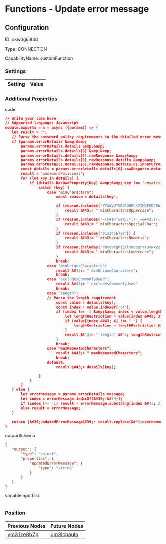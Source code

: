 # Functions - Update error message
## Configuration
ID:  okw0g6i84d

Type: CONNECTION 

CapabilityName: customFunction

### Settings
| Setting | Value  |
| :------------------------ | ---------------------------------------- |
 




### Additional Properties
code
 ```json 
// Write your code here
// Supported language: Javascript 
module.exports = a = async ({params}) => {
	let result = "";
	// Parse the password policy requirements in the detailed error message and pass it back to the form to map the proper errors.
	if (params.errorDetails &amp;&amp;
  		params.errorDetails.details &amp;&amp;
  		params.errorDetails.details[0] &amp;&amp;
  		params.errorDetails.details[0].rawResponse &amp;&amp;
  		params.errorDetails.details[0].rawResponse.details &amp;&amp;
  		params.errorDetails.details[0].rawResponse.details[0].innerError) {
		const details = params.errorDetails.details[0].rawResponse.details[0].innerError;
		result = "passwordPolicies:";
		for (let key in details) {
			if (details.hasOwnProperty(key) &amp;&amp; key !== "unsatisfiedRequirements") {
				switch (key) {
					case "minCharacters":
						const reason = details[key];

						if (reason.includes("ZYXWVUTSRQPONMLKJIHGFEDCBA")) {
							result &#43;= " minCharactersUppercase";
						}
						if (reason.includes("~!@#$%^&amp;*()-_=&#43;[]{}|;:,.<>/?")) {
							result &#43;= " minCharactersSpecialChar";
						}
						if (reason.includes("0123456789")) {
							result &#43;= " minCharactersNumeric";
						}
						if (reason.includes("abcdefghijklmnopqrstuvwxyz")) {
							result &#43;= " minCharactersLowercase";
						}
						break;
					case "minUniqueCharacters":
						result &#43;= " minUniqueCharacters";
						break;
					case "excludesCommonlyUsed":
						result &#43;= " excludesCommonlyUsed"
						break;
					case "length":
					// Parse the length requirement
						const value = details[key];
						const index = value.indexOf("of");
						if (index !== -1 &amp;&amp; index < value.length - 1) {
							let lengthRestriction = value[index &#43; 3];
							if (value[index &#43; 4] !== " ") {
								lengthRestriction = lengthRestriction &#43; value[index &#43; 4];
							}
							result &#43;= " length" &#43; lengthRestriction;
						}
						break;
					case "maxRepeatedCharacters":
						result &#43;= " maxRepeatedCharacters";	
						break;	
					default:
						result &#43;= details[key];					

				}
			}
		}
	} else {
		let errorMessage = params.errorDetails.message;
		let index = errorMessage.indexOf(&#39;:&#39;);
		if (index !== -1) result = errorMessage.substring(index &#43; 2);
		else result = errorMessage;
	}

	return {&#39;updatedErrorMessage&#39;: result.replace(&#39;username&#39;, &#39;email address&#39;)}
}
```


outputSchema
 ```json 
{
	"output": {
		"type": "object",
		"properties": {
			"updatedErrorMessage": {
				"type": "string"
			}
		}
	}
}
```


variableInputList
 ```json 

```




### Position
| Previous Nodes | Future Nodes |
| :------------- | ------------ |
| [ym31re8b7g](./ym31re8b7g.md) | [um3lcpaulo](./um3lcpaulo.md) |